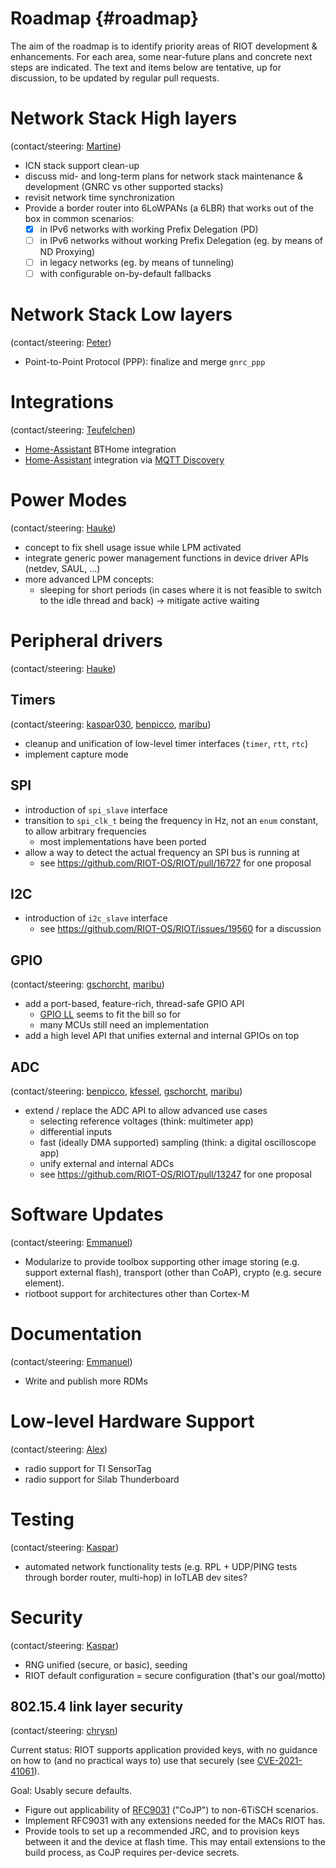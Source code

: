 # Roadmap     {#roadmap}

The aim of the roadmap is to identify priority areas of RIOT development & enhancements.
For each area, some near-future plans and concrete next steps are indicated.
The text and items below are tentative, up for discussion, to be updated by regular pull requests.


# Network Stack High layers
(contact/steering: [Martine](https://github.com/miri64))

- ICN stack support clean-up
- discuss mid- and long-term plans for network stack maintenance & development (GNRC vs other supported stacks)
- revisit network time synchronization
- Provide a border router into 6LoWPANs (a 6LBR) that works out of the box in common scenarios:
  - [x] in IPv6 networks with working Prefix Delegation (PD)
  - [ ] in IPv6 networks without working Prefix Delegation (eg. by means of ND Proxying) <!-- 6man-variable-slaac also sounds nice but is at best a step between PD and just-a-single-v6-address -->
  - [ ] in legacy networks (eg. by means of tunneling)
  - [ ] with configurable on-by-default fallbacks

# Network Stack Low layers
(contact/steering: [Peter](https://github.com/PeterKietzmann))

- Point-to-Point Protocol (PPP): finalize and merge `gnrc_ppp`


# Integrations
(contact/steering: [Teufelchen](https://github.com/teufelchen1))

- [Home-Assistant](https://www.home-assistant.io/) BTHome integration
- [Home-Assistant](https://www.home-assistant.io/) integration via [MQTT Discovery](https://www.home-assistant.io/integrations/mqtt#mqtt-discovery)

# Power Modes
(contact/steering: [Hauke](https://github.com/haukepetersen))

- concept to fix shell usage issue while LPM activated
- integrate generic power management functions in device driver APIs (netdev, SAUL, ...)
- more advanced LPM concepts:
  - sleeping for short periods (in cases where it is not feasible to switch to the idle thread and back) -> mitigate active waiting



# Peripheral drivers
(contact/steering: [Hauke](https://github.com/haukepetersen))

## Timers

(contact/steering: [kaspar030](https://github.com/kaspar030), [benpicco](https://github.com/benpicco), [maribu](https://github.com/maribu))

- cleanup and unification of low-level timer interfaces (`timer`, `rtt`, `rtc`)
- implement capture mode

## SPI

- introduction of `spi_slave` interface
- transition to `spi_clk_t` being the frequency in Hz, not an `enum` constant, to allow arbitrary frequencies
    - most implementations have been ported
- allow a way to detect the actual frequency an SPI bus is running at
    - see https://github.com/RIOT-OS/RIOT/pull/16727 for one proposal

## I2C

- introduction of `i2c_slave` interface
    - see https://github.com/RIOT-OS/RIOT/issues/19560 for a discussion

## GPIO

(contact/steering: [gschorcht](https://github.com/gschorcht), [maribu](https://github.com/maribu))

- add a port-based, feature-rich, thread-safe GPIO API
    - [GPIO LL](https://doc.riot-os.org/group__drivers__periph__gpio__ll.html) seems to fit the bill so for
    - many MCUs still need an implementation
- add a high level API that unifies external and internal GPIOs on top

## ADC

(contact/steering: [benpicco](https://github.com/benpicco), [kfessel](https://github.com/kfessel), [gschorcht](https://github.com/gschorcht), [maribu](https://github.com/maribu))

- extend / replace the ADC API to allow advanced use cases
    - selecting reference voltages (think: multimeter app)
    - differential inputs
    - fast (ideally DMA supported) sampling (think: a digital oscilloscope app)
    - unify external and internal ADCs
    - see https://github.com/RIOT-OS/RIOT/pull/13247 for one proposal



# Software Updates
(contact/steering: [Emmanuel](https://github.com/emmanuelsearch))

- Modularize to provide toolbox supporting other image storing (e.g. support external flash), transport (other than CoAP), crypto (e.g. secure element).
- riotboot support for architectures other than Cortex-M



# Documentation
(contact/steering: [Emmanuel](https://github.com/emmanuelsearch))

- Write and publish more RDMs



# Low-level Hardware Support
(contact/steering: [Alex](https://github.com/aabadie))

- radio support for TI SensorTag
- radio support for Silab Thunderboard



# Testing
(contact/steering: [Kaspar](https://github.com/kaspar030))

- automated network functionality tests (e.g. RPL + UDP/PING tests through border router, multi-hop) in IoTLAB dev sites?



# Security
(contact/steering: [Kaspar](https://github.com/kaspar030))

- RNG unified (secure, or basic), seeding
- RIOT default configuration = secure configuration (that's our goal/motto)


## 802.15.4 link layer security
(contact/steering: [chrysn](https://github.com/chrysn))

Current status: RIOT supports application provided keys,
with no guidance on how to (and no practical ways to) use that securely
(see [CVE-2021-41061](https://nvd.nist.gov/vuln/detail/CVE-2021-41061)).

Goal: Usably secure defaults.

- Figure out applicability of [RFC9031](https://www.rfc-editor.org/rfc/rfc9031) ("CoJP") to non-6TiSCH scenarios.
- Implement RFC9031 with any extensions needed for the MACs RIOT has.
- Provide tools to set up a recommended JRC, and to provision keys between it and the device at flash time.
  This may entail extensions to the build process, as CoJP requires per-device secrets.
